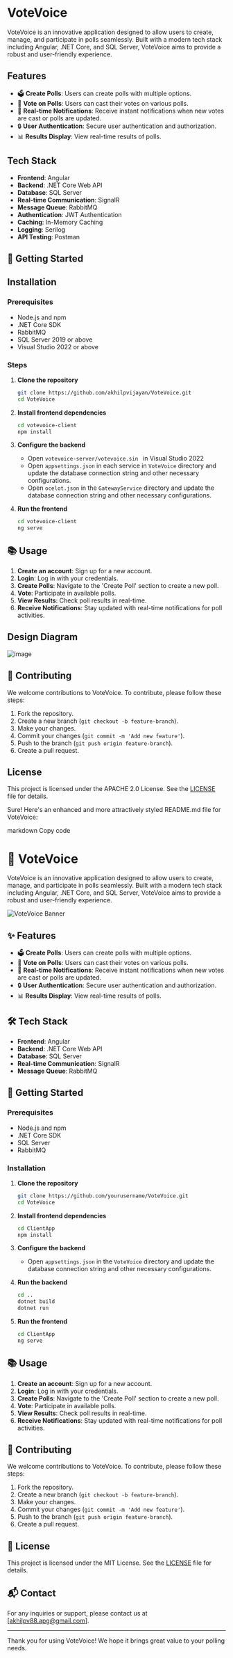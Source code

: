 # VoteVoice

VoteVoice is an innovative application designed to allow users to create, manage, and participate in polls seamlessly. Built with a modern tech stack including Angular, .NET Core, and SQL Server, VoteVoice aims to provide a robust and user-friendly experience.

## Features

- 🗳 **Create Polls**: Users can create polls with multiple options.
- 🔄 **Vote on Polls**: Users can cast their votes on various polls.
- 🔔 **Real-time Notifications**: Receive instant notifications when new votes are cast or polls are updated.
- 🔒 **User Authentication**: Secure user authentication and authorization.
- 📊 **Results Display**: View real-time results of polls.

## Tech Stack

- **Frontend**: Angular
- **Backend**: .NET Core Web API
- **Database**: SQL Server
- **Real-time Communication**: SignalR
- **Message Queue**: RabbitMQ
- **Authentication**: JWT Authentication
- **Caching**: In-Memory Caching
- **Logging**: Serilog
- **API Testing**: Postman

## 🚀 Getting Started

## Installation

### Prerequisites

- Node.js and npm
- .NET Core SDK
- RabbitMQ
- SQL Server 2019 or above
- Visual Studio 2022 or above

### Steps

1. **Clone the repository**
    ```bash
    git clone https://github.com/akhilpvijayan/VoteVoice.git
    cd VoteVoice
    ```

2. **Install frontend dependencies**
    ```bash
    cd votevoice-client
    npm install
    ```

3. **Configure the backend**

    - Open `votevoice-server/votevoice.sin ` in Visual Studio 2022
    - Open `appsettings.json` in each service in `VoteVoice` directory and update the database connection string and other necessary configurations.
    - Open `ocelot.json` in the `GatewayService` directory and update the database connection string and other necessary configurations.

4. **Run the frontend**
    ```bash
    cd votevoice-client
    ng serve
    ```

## 📚 Usage

1. **Create an account**: Sign up for a new account.
2. **Login**: Log in with your credentials.
3. **Create Polls**: Navigate to the 'Create Poll' section to create a new poll.
4. **Vote**: Participate in available polls.
5. **View Results**: Check poll results in real-time.
6. **Receive Notifications**: Stay updated with real-time notifications for poll activities.

## Design Diagram

![image](https://github.com/user-attachments/assets/f998c816-8f52-40bd-aa9f-37f0e3dc5bcd)

## 🤝 Contributing

We welcome contributions to VoteVoice. To contribute, please follow these steps:

1. Fork the repository.
2. Create a new branch (`git checkout -b feature-branch`).
3. Make your changes.
4. Commit your changes (`git commit -m 'Add new feature'`).
5. Push to the branch (`git push origin feature-branch`).
6. Create a pull request.

## License

This project is licensed under the APACHE 2.0 License. See the [LICENSE](LICENSE) file for details.


Sure! Here's an enhanced and more attractively styled README.md file for VoteVoice:

markdown
Copy code
# 🎉 VoteVoice

VoteVoice is an innovative application designed to allow users to create, manage, and participate in polls seamlessly. Built with a modern tech stack including Angular, .NET Core, and SQL Server, VoteVoice aims to provide a robust and user-friendly experience.

![VoteVoice Banner](https://via.placeholder.com/800x200.png?text=VoteVoice+Banner)

## ✨ Features

- 🗳 **Create Polls**: Users can create polls with multiple options.
- 🔄 **Vote on Polls**: Users can cast their votes on various polls.
- 🔔 **Real-time Notifications**: Receive instant notifications when new votes are cast or polls are updated.
- 🔒 **User Authentication**: Secure user authentication and authorization.
- 📊 **Results Display**: View real-time results of polls.

## 🛠 Tech Stack

- **Frontend**: Angular
- **Backend**: .NET Core Web API
- **Database**: SQL Server
- **Real-time Communication**: SignalR
- **Message Queue**: RabbitMQ

## 🚀 Getting Started

### Prerequisites

- Node.js and npm
- .NET Core SDK
- SQL Server
- RabbitMQ

### Installation

1. **Clone the repository**
    ```bash
    git clone https://github.com/yourusername/VoteVoice.git
    cd VoteVoice
    ```

2. **Install frontend dependencies**
    ```bash
    cd ClientApp
    npm install
    ```

3. **Configure the backend**

    - Open `appsettings.json` in the `VoteVoice` directory and update the database connection string and other necessary configurations.

4. **Run the backend**
    ```bash
    cd ..
    dotnet build
    dotnet run
    ```

5. **Run the frontend**
    ```bash
    cd ClientApp
    ng serve
    ```

## 📚 Usage

1. **Create an account**: Sign up for a new account.
2. **Login**: Log in with your credentials.
3. **Create Polls**: Navigate to the 'Create Poll' section to create a new poll.
4. **Vote**: Participate in available polls.
5. **View Results**: Check poll results in real-time.
6. **Receive Notifications**: Stay updated with real-time notifications for poll activities.

## 🤝 Contributing

We welcome contributions to VoteVoice. To contribute, please follow these steps:

1. Fork the repository.
2. Create a new branch (`git checkout -b feature-branch`).
3. Make your changes.
4. Commit your changes (`git commit -m 'Add new feature'`).
5. Push to the branch (`git push origin feature-branch`).
6. Create a pull request.

## 📜 License

This project is licensed under the MIT License. See the [LICENSE](LICENSE) file for details.

## 📬 Contact

For any inquiries or support, please contact us at [akhilpv88.apg@gmail.com].

---

Thank you for using VoteVoice! We hope it brings great value to your polling needs.




